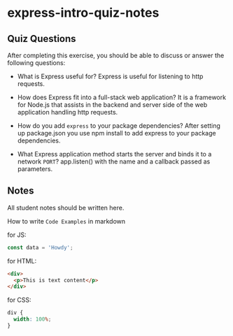 # express-intro-quiz-notes

## Quiz Questions

After completing this exercise, you should be able to discuss or answer the following questions:

- What is Express useful for?
  Express is useful for listening to http requests.

- How does Express fit into a full-stack web application?
  It is a framework for Node.js that assists in the backend and server side of the web application handling http requests.

- How do you add `express` to your package dependencies?
  After setting up package.json you use npm install to add express to your package dependencies.

- What Express application method starts the server and binds it to a network `PORT`?
  app.listen() with the name and a callback passed as parameters.

## Notes

All student notes should be written here.

How to write `Code Examples` in markdown

for JS:

```javascript
const data = 'Howdy';
```

for HTML:

```html
<div>
  <p>This is text content</p>
</div>
```

for CSS:

```css
div {
  width: 100%;
}
```
